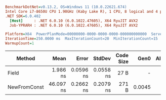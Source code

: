 ``` ini

BenchmarkDotNet=v0.13.2, OS=Windows 11 (10.0.22621.674)
Intel Core i7-8650U CPU 1.90GHz (Kaby Lake R), 1 CPU, 8 logical and 4 physical cores
.NET SDK=6.0.402
  [Host]     : .NET 6.0.10 (6.0.1022.47605), X64 RyuJIT AVX2
  Job-YPRARH : .NET 6.0.10 (6.0.1022.47605), X64 RyuJIT AVX2

Platform=X64  PowerPlanMode=00000000-0000-0000-0000-000000000000  Server=True  
IterationTime=250.0000 ms  MaxIterationCount=20  MinIterationCount=15  
WarmupCount=1  

```
|       Method |      Mean |     Error |    StdDev | Code Size |   Gen0 | Allocated |
|------------- |----------:|----------:|----------:|----------:|-------:|----------:|
|        Field |  1.986 ns | 0.0596 ns | 0.0558 ns |      27 B |      - |         - |
| NewFromConst | 46.097 ns | 0.2662 ns | 0.2079 ns |     271 B | 0.0045 |     160 B |

